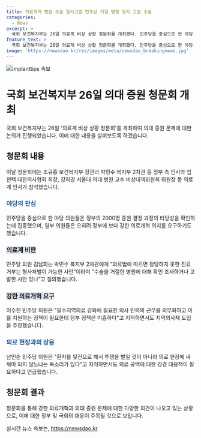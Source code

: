 ```yaml
---
title: 의료개혁 병원 수술 형사고발 민주당 거절 병원 형사 고발 수술
categories:
  - News
excerpt: >
  국회 보건복지부는 26일 의료계 비상 상황 청문회를 개최했다. 민주당을 중심으로 한 야당 의원들은 정부의 2000명 증원 결정 과정의 타당성을 확인하는데 집중했다. 당 차원에서 이견이 없는 상황인 점이 반영되었으며 일부 의원들은 오히려 정부에 보다 강한 의료개혁 의지를 요구하기도 했다. 정부가 증원의 근거로 활용한 논문들에서 제시된 2035년까지 1만5000명의 의료인력 부족 문제를 해결하기 위해 5000명은 현재 의료 인력의 역할 조정으로, 나머지 1만명을 5년 간 2000명씩 늘려 해결하려 했다는 것이 확인되었다. 이에 대해 야당 의원들은 구체적인 피해 사례 조사와 의료 현장에서의 싸움을 요구했다.
feature_text: >
  국회 보건복지부는 26일 의료계 비상 상황 청문회를 개최했다. 민주당을 중심으로 한 야당 의원들은 정부의 2000명 증원 결정 과정의 타당성을 확인하는데 집중했다. 당 차원에서 이견이 없는 상황인 점이 반영되었으며 일부 의원들은 오히려 정부에 보다 강한 의료개혁 의지를 요구하기도 했다. 정부가 증원의 근거로 활용한 논문들에서 제시된 2035년까지 1만5000명의 의료인력 부족 문제를 해결하기 위해 5000명은 현재 의료 인력의 역할 조정으로, 나머지 1만명을 5년 간 2000명씩 늘려 해결하려 했다는 것이 확인되었다. 이에 대해 야당 의원들은 구체적인 피해 사례 조사와 의료 현장에서의 싸움을 요구했다.
image: 'https://newsdao.kr/res/images/meta/newsdao_breakingnews.jpg'
---
```


<p><img src="https://newsdao.kr/res/images/meta/newsdao_breakingnews.jpg" alt="implanttips 속보" /></p>

<h1>국회 보건복지부 26일 의대 증원 청문회 개최</h1>

<p data-ke-size="size16">국회 보건복지부는 26일 '의료계 비상 상황 청문회'를 개최하여 의대 증원 문제에 대한 논의가 진행되었습니다. 이에 대한 내용을 살펴보도록 하겠습니다.</p>

<h2>청문회 내용</h2>

<p data-ke-size="size16">이날 청문회에는 조규홍 보건복지부 장관과 박민수 복지부 2차관 등 정부 측 인사와 임현택 대한의사협회 회장, 강희경 서울대 의대·병원 교수 비상대책위원회 위원장 등 의료계 인사가 참석했습니다.</p>

<h3><span style="color: #1a5490;">야당의 관심</span></h3>

<p data-ke-size="size16">민주당을 중심으로 한 야당 의원들은 정부의 2000명 증원 결정 과정의 타당성을 확인하는데 집중했으며, 일부 의원들은 오히려 정부에 보다 강한 의료개혁 의지를 요구하기도 했습니다.</p>

<h3><b><span style="background-color: #21538527;">의료계 비판</span></b></h3>

<p data-ke-size="size16">민주당 의원 김남희는 박민수 복지부 2차관에게 “의료법에 따르면 정당하지 못한 진료 거부는 형사처벌이 가능한 사안”이라며 “수술을 거절한 병원에 대해 확인 조사하거나 고발한 사안 있나”고 질의했습니다.</p>

<h3><b><span style="background-color: #21538527;">강한 의료개혁 요구</span></b></h3>

<p data-ke-size="size16">이수진 민주당 의원은 "필수지역의료 강화에 필요한 의사 인력의 근무를 의무화하고 이를 지원하는 정책이 필요한데 정부 정책은 미흡하다"고 지적하면서도 지역의사제 도입을 주장했습니다.</p>

<h3><span style="color: #1a5490;">의료 현장과의 상응</span></h3>

<p data-ke-size="size16">남인순 민주당 의원은 "환자를 뒷전으로 해서 투쟁을 벌일 것이 아니라 의료 현장에 싸워야 되지 않느냐는 목소리가 있다"고 지적하면서도 의료 공백에 대한 강경 대응책이 필요하다고 언급했습니다.</p>

<h2>청문회 결과</h2>

<p data-ke-size="size16">청문회를 통해 강한 의료개혁과 의대 증원 문제에 대한 다양한 의견이 나오고 있는 상황으로, 이에 대한 정부 및 국회의 대응이 주목될 것으로 보입니다.</p>
실시간 뉴스 속보는, <a href="https://newsdao.kr" rel="dofollow">https://newsdao.kr</a>


